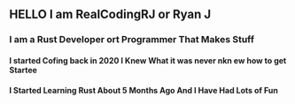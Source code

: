 <h2>HELLO I am RealCodingRJ or Ryan J</h2> <h3>I am a Rust Developer ort Programmer That Makes Stuff</h3>

<h4>I started Cofing back in 2020 I Knew What it was never nkn ew how to get Startee</h4>


<h4>I Started Learning Rust About 5 Months Ago And I Have Had Lots of Fun</h4>

